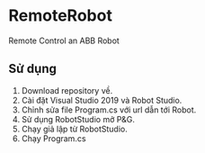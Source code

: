 # RemoteRobot
Remote Control an ABB Robot

## Sử dụng
1. Download repository về.
2. Cài đặt Visual Studio 2019 và Robot Studio.
3. Chỉnh sửa file Program.cs với url dẫn tới Robot.
4. Sử dụng RobotStudio mở P&G.
5. Chạy giả lập từ RobotStudio.
6. Chạy Program.cs

